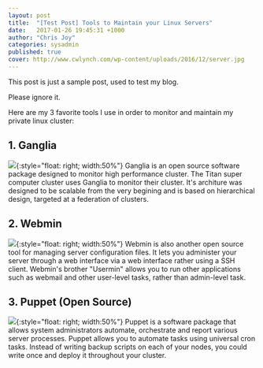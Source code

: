 ```yaml
---
layout: post
title:  "[Test Post] Tools to Maintain your Linux Servers"
date:   2017-01-26 19:45:31 +1000
author: "Chris Joy"
categories: sysadmin
published: true
cover: http://www.cwlynch.com/wp-content/uploads/2016/12/server.jpg
---
```


This post is just a sample post, used to test my blog.

Please ignore it.

Here are my 3 favorite tools I use in order to monitor and maintain my private linux cluster:

## 1. Ganglia
![](http://cdn.swcdn.net/creative/images/dnsStuff/freesms/ganglia.jpg){:style="float: right; width:50%"}
Ganglia is an open source software package designed to monitor high performance cluster.
The Titan super computer cluster uses Ganglia to monitor their cluster. It's architure was
designed to be scalable from the very begining and is based on hierarchical design, targeted at a
federation of clusters.

## 2. Webmin
![](http://www.tecmint.com/wp-content/uploads/2014/05/Install-Webmin-in-Linux.png){:style="float: right; width:50%"}
Webmin is also another open source tool for managing server configuration files. It lets you administer
your server through a web interface via a web interface rather using a SSH client. Webmin's brother
"Usermin" allows you to run other applications such as webmail and other user-level tasks, rather than
admin-level task.

## 3. Puppet (Open Source)
![](https://anturis.com/blog/11-awesome-tools-for-linux-sysadmins/1.png){:style="float: right; width:50%"}
Puppet is a software package that allows system administrators automate, orchestrate and report various
server processes. Puppet allows you to automate tasks using universal cron tasks. Instead of writing backup
scripts on each of your nodes, you could write once and deploy it throughout your cluster.
